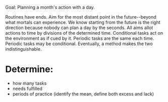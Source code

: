 Goal: Planning a month's action with a day.

Routines have ends.
Aim for the most distant point in the future--beyond what mortals can experience. We know starting from the future is the right direction because nobody can plan a day by the seconds. All aims allot actions to time by divisions of the determined time.
Conditional tasks act on the environment as if cued by it.
Periodic tasks are the same each time. Periodic tasks may be conditional. 
Eventually, a method makes the two indistinguishable. 



# Determine:
- how many tasks
- needs fulfilled 
- periods of practice (identify the mean, define both excess and lack)
